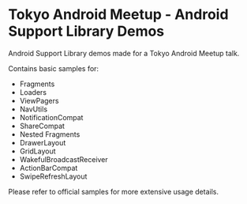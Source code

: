 Tokyo Android Meetup - Android Support Library Demos
===============

Android Support Library demos made for a Tokyo Android Meetup talk.

Contains basic samples for:
- Fragments
- Loaders
- ViewPagers
- NavUtils
- NotificationCompat
- ShareCompat
- Nested Fragments
- DrawerLayout
- GridLayout
- WakefulBroadcastReceiver
- ActionBarCompat
- SwipeRefreshLayout

Please refer to official samples for more extensive usage details.